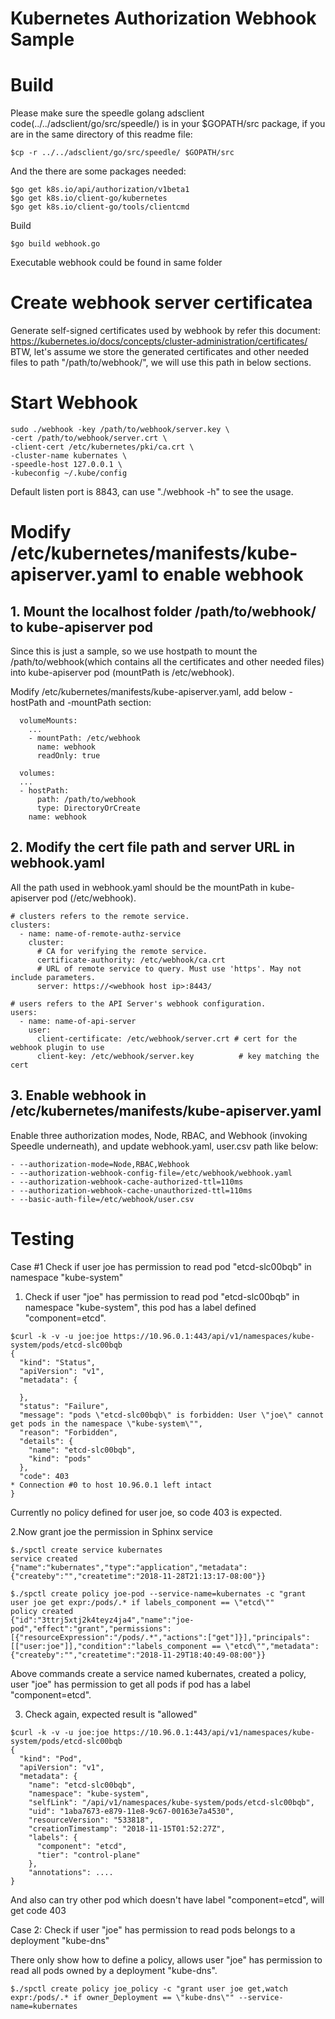 # Kubernetes Authorization Webhook Sample


# Build

Please make sure the speedle golang adsclient code(../../adsclient/go/src/speedle/) is in your $GOPATH/src package, if you are in the same directory of this readme file:
```
$cp -r ../../adsclient/go/src/speedle/ $GOPATH/src
```
And the there are some packages needed:
```
$go get k8s.io/api/authorization/v1beta1  
$go get k8s.io/client-go/kubernetes  
$go get k8s.io/client-go/tools/clientcmd  
```
Build  
```
$go build webhook.go
```  
Executable webhook could be found in same folder

# Create webhook server certificatea

Generate self-signed certificates used by webhook by refer this document: https://kubernetes.io/docs/concepts/cluster-administration/certificates/
BTW, let's assume we store the generated certificates and other needed files to path "/path/to/webhook/", we will use this path in below sections.

# Start Webhook
```
sudo ./webhook -key /path/to/webhook/server.key \
-cert /path/to/webhook/server.crt \
-client-cert /etc/kubernetes/pki/ca.crt \
-cluster-name kubernates \
-speedle-host 127.0.0.1 \
-kubeconfig ~/.kube/config
```
Default listen port is 8843, can use "./webhook -h" to see the usage.

# Modify /etc/kubernetes/manifests/kube-apiserver.yaml to enable webhook

## 1. Mount the localhost folder /path/to/webhook/ to kube-apiserver pod

Since this is just a sample, so we use hostpath to mount the /path/to/webhook(which contains all the certificates and other needed files) into kube-apiserver pod (mountPath is /etc/webhook).  

Modify /etc/kubernetes/manifests/kube-apiserver.yaml, add below -hostPath and -mountPath section:

```
  volumeMounts:
    ...
    - mountPath: /etc/webhook
      name: webhook
      readOnly: true
  
  volumes:
  ...
  - hostPath:
      path: /path/to/webhook
      type: DirectoryOrCreate
    name: webhook
```

## 2. Modify the cert file path and server URL in webhook.yaml

All the path used in webhook.yaml should be the mountPath in kube-apiserver pod (/etc/webhook).

```
# clusters refers to the remote service.
clusters:
  - name: name-of-remote-authz-service
    cluster:
      # CA for verifying the remote service.
      certificate-authority: /etc/webhook/ca.crt
      # URL of remote service to query. Must use 'https'. May not include parameters.
      server: https://<webhook host ip>:8443/

# users refers to the API Server's webhook configuration.
users:
  - name: name-of-api-server
    user:
      client-certificate: /etc/webhook/server.crt # cert for the webhook plugin to use
      client-key: /etc/webhook/server.key          # key matching the cert
```

## 3. Enable webhook in /etc/kubernetes/manifests/kube-apiserver.yaml

Enable three authorization modes, Node, RBAC, and Webhook (invoking Speedle underneath), and update webhook.yaml, user.csv path like below:
```
- --authorization-mode=Node,RBAC,Webhook
- --authorization-webhook-config-file=/etc/webhook/webhook.yaml
- --authorization-webhook-cache-authorized-ttl=110ms
- --authorization-webhook-cache-unauthorized-ttl=110ms
- --basic-auth-file=/etc/webhook/user.csv
```

# Testing

Case #1 Check if user joe has permission to read pod "etcd-slc00bqb" in namespace "kube-system"

1. Check if user "joe" has permission to read pod "etcd-slc00bqb" in namespace "kube-system", this pod has a label defined "component=etcd".  
```
$curl -k -v -u joe:joe https://10.96.0.1:443/api/v1/namespaces/kube-system/pods/etcd-slc00bqb
{
  "kind": "Status",
  "apiVersion": "v1",
  "metadata": {

  },
  "status": "Failure",
  "message": "pods \"etcd-slc00bqb\" is forbidden: User \"joe\" cannot get pods in the namespace \"kube-system\"",
  "reason": "Forbidden",
  "details": {
    "name": "etcd-slc00bqb",
    "kind": "pods"
  },
  "code": 403
* Connection #0 to host 10.96.0.1 left intact
}
```
Currently no policy defined for user joe, so code 403 is expected.   

2.Now grant joe the permission in Sphinx service
```
$./spctl create service kubernates
service created                                                                                                                                                    
{"name":"kubernates","type":"application","metadata":{"createby":"","createtime":"2018-11-28T21:13:17-08:00"}}

$./spctl create policy joe-pod --service-name=kubernates -c "grant user joe get expr:/pods/.* if labels_component == \"etcd\"" 
policy created
{"id":"3ttrj5xtj2k4teyz4ja4","name":"joe-pod","effect":"grant","permissions":[{"resourceExpression":"/pods/.*","actions":["get"]}],"principals":[["user:joe"]],"condition":"labels_component == \"etcd\"","metadata":{"createby":"","createtime":"2018-11-29T18:40:49-08:00"}}
```

Above commands create a service named kubernates, created a policy, user "joe" has permission to get all pods if pod has a label "component=etcd".   

3. Check again, expected result is "allowed"

```
$curl -k -v -u joe:joe https://10.96.0.1:443/api/v1/namespaces/kube-system/pods/etcd-slc00bqb
{
  "kind": "Pod",
  "apiVersion": "v1",
  "metadata": {
    "name": "etcd-slc00bqb",
    "namespace": "kube-system",
    "selfLink": "/api/v1/namespaces/kube-system/pods/etcd-slc00bqb",
    "uid": "1aba7673-e879-11e8-9c67-00163e7a4530",
    "resourceVersion": "533818",
    "creationTimestamp": "2018-11-15T01:52:27Z",
    "labels": {
      "component": "etcd",
      "tier": "control-plane"
    },
    "annotations": ....
}
```

And also can try other pod which doesn't have label "component=etcd", will get code 403

Case 2: Check if user "joe" has permission to read pods belongs to a deployment "kube-dns"

There only show how to define a policy, allows user "joe" has permission to read all pods owned by a deployment "kube-dns".
```
$./spctl create policy joe_policy -c "grant user joe get,watch expr:/pods/.* if owner_Deployment == \"kube-dns\"" --service-name=kubernates
```
